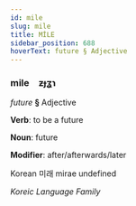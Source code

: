 ```yaml
---
id: mile
slug: mile
title: MİLE
sidebar_position: 688
hoverText: future § Adjective
---
```


### mile&emsp;<span kind="abugida">ƶɟʓɿ</span>

*future* **§** Adjective

**Verb**: to be a future

**Noun**: future

**Modifier**: after/afterwards/later

Korean 미래 mirae undefined

*Koreic Language Family*